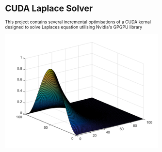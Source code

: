 # CUDA Laplace Solver

This project contains several incremental optimisations of a CUDA kernal designed to solve Laplaces equation utilising Nvidia's GPGPU library

![Graph](https://raw.githubusercontent.com/Shazib/CUDA-Laplace-solver/master/untitled.png "Graph")
